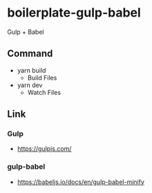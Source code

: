 # boilerplate-gulp-babel
Gulp + Babel
## Command
- yarn build
    - Build Files
- yarn dev
    - Watch Files

## Link
### Gulp
- https://gulpjs.com/

### gulp-babel
- https://babeljs.io/docs/en/gulp-babel-minify
